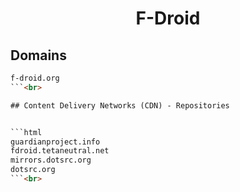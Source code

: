 


<h1 align="center">F-Droid</h1>  


## Domains


```html
f-droid.org
```<br>

## Content Delivery Networks (CDN) - Repositories


```html
guardianproject.info
fdroid.tetaneutral.net
mirrors.dotsrc.org
dotsrc.org
```<br>
